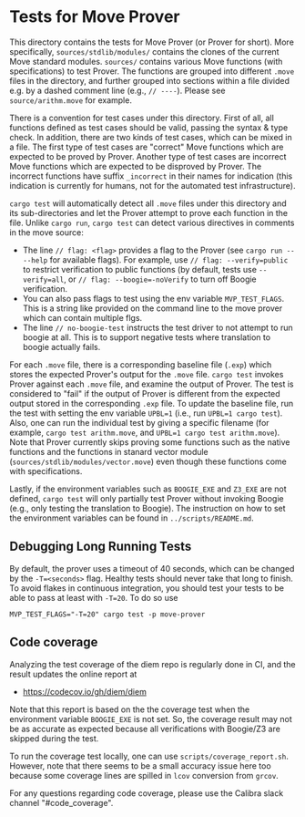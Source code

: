 # Tests for Move Prover

This directory contains the tests for Move Prover (or Prover for short). More specifically, `sources/stdlib/modules/`
contains the clones of the current Move standard modules. `sources/` contains various Move functions
(with specifications) to test Prover. The functions are grouped into different `.move` files in the directory,
and further grouped into sections within a file divided e.g. by a dashed comment line (e.g., `// ----`).
Please see `source/arithm.move` for example.

There is a convention for test cases under this directory. First of all, all functions defined as test cases should
be valid, passing the syntax & type check. In addition, there are two kinds of test cases, which can be
mixed in a file. The first type of test cases are "correct" Move functions which are expected to be proved by Prover.
Another type of test cases are incorrect Move functions which are expected to be disproved by Prover.
The incorrect functions have suffix `_incorrect` in their names for indication (this indication is currently for
humans, not for the automated test infrastructure).

`cargo test` will automatically detect all `.move` files under this directory and its sub-directories and let the Prover
attempt to prove each function in the file. Unlike `cargo run`, `cargo test` can detect various directives
in comments in the move source:

- The line `// flag: <flag>` provides a flag to the Prover (see `cargo run -- --help` for  available flags). For
  example, use  `// flag: --verify=public` to restrict verification to public functions (by default, tests use
  `--verify=all`, or `// flag: --boogie=-noVerify` to turn off Boogie verification.
- You can also pass flags to test using the env variable `MVP_TEST_FLAGS`. This is a string like provided on
  the command line to the move prover which can contain multiple flgs.
- The line `// no-boogie-test` instructs the test driver to not attempt to run boogie at all. This is to support
  negative tests where translation to boogie actually fails.

For each `.move` file, there is a corresponding baseline file (`.exp`) which stores the expected Prover's output
for the `.move` file. `cargo test` invokes Prover against each `.move` file, and examine the output of Prover.
The test is considered to "fail" if the output of Prover is different from the expected output stored in the
corresponding `.exp` file. To update the baseline file, run the test with setting the env variable `UPBL=1`
(i.e., run `UPBL=1 cargo test`). Also, one can run the individual test by giving a specific filename
(for example, `cargo test arithm.move`, and `UPBL=1 cargo test arithm.move`). Note that Prover currently skips
proving some functions such as the native functions and the functions in stanard vector module
(`sources/stdlib/modules/vector.move`) even though these functions come with specifications.

Lastly, if the environment variables such as `BOOGIE_EXE` and `Z3_EXE` are not defined, `cargo test` will only
partially test Prover without invoking Boogie (e.g., only testing the translation to Boogie). The
instruction on how to set the environment variables can be found in `../scripts/README.md`.

## Debugging Long Running Tests

By default, the prover uses a timeout of 40 seconds, which can be changed by the `-T=<seconds>` flag. Healthy tests
should never take that long to finish. To avoid flakes in continuous integration, you should test your tests to
be able to pass at least with `-T=20`. To do so use

```shell script
MVP_TEST_FLAGS="-T=20" cargo test -p move-prover
```

## Code coverage

Analyzing the test coverage of the diem repo is regularly done in CI, and the result updates the online report at
* https://codecov.io/gh/diem/diem

Note that this report is based on the the coverage test when the environment variable `BOOGIE_EXE` is not set.
So, the coverage result may not be as accurate as expected because all verifications with Boogie/Z3 are skipped
during the test.

To run the coverage test locally, one can use `scripts/coverage_report.sh`. However, note that there seems to be
a small accuracy issue here too because some coverage lines are spilled in `lcov` conversion from `grcov`.

For any questions regarding code coverage, please use the Calibra slack channel "#code_coverage".
